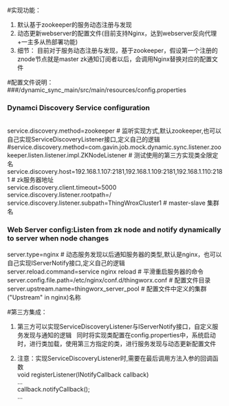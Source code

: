 #实现功能：
1. 默认基于zookeeper的服务动态注册与发现
2. 动态更新webserver的配置文件(目前支持Nginx，达到webserver反向代理+一主多从热部署功能)
3. 细节：
   目前对于服务动态注册与发现，基于zookeeper，假设第一个注册的znode节点就是master
   zk通知订阅者以后，会调用Nginx替换对应的配置文件


#配置文件说明：
###/dynamic_sync_main/src/main/resources/config.properties <br />

### Dynamci Discovery Service configuration
<br />
service.discovery.method=zookeeper                                                                               # 监听实现方式,默认zookeeper,也可以自己实现ServiceDiscoveryListener接口,定义自己的逻辑 <br />
#service.discovery.method=com.gavin.job.mock.dynamic.sync.listener.zookeeper.listen.listener.impl.ZKNodeListener # 测试使用的第三方实现类全限定名 <br />
service.discovery.host=192.168.1.107:2181,192.168.1.109:2181,192.168.1.110:2181                                  # zk服务器地址 <br />
service.discovery.client.timeout=5000    <br />
service.discovery.listener.rootpath=/    <br />
service.discovery.listener.subpath=ThingWroxCluster1								 # master-slave 集群名


### Web Server config:Listen from zk node and notify dynamically to server when node changes <br />
server.type=nginx												 # 动态服务发现以后通知服务器的类型,默认是nginx，也可以自己实现IServerNotify接口,定义自己的逻辑<br />
server.reload.command=service nginx reload									 # 平滑重启服务器的命令<br />
server.config.file.path=/etc/nginx/conf.d/thingworx.conf							 #  配置文件目录<br />
server.upstream.name=thingworx_server_pool									 #  配置文件中定义的集群("Upstream" in nginx)名称<br />


#第三方集成：
1. 第三方可以实现ServiceDiscoveryListener与IServerNotify接口，自定义服务发现与通知的逻辑
   同时将实现类配置在config.properties中，系统启动时，进行类加载，使用第三方指定的类，进行服务发现与动态更新配置文件

2. 注意：实现ServiceDiscoveryListener时,需要在最后调用方法入参的回调函数 <br />
   void registerListener(INotifyCallback callback) <br />
   ... <br />
   callback.notifyCallback(); <br />
   ... <br />